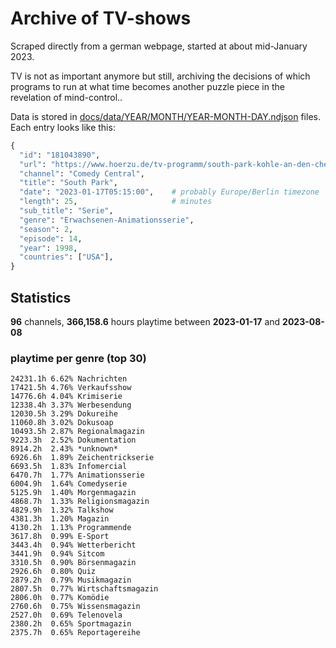 # Archive of TV-shows

Scraped directly from a german webpage, started at about mid-January 2023.

TV is not as important anymore but still, archiving the decisions of which programs to run at what time
becomes another puzzle piece in the revelation of mind-control.. 

Data is stored in [docs/data/YEAR/MONTH/YEAR-MONTH-DAY.ndjson](docs/data/) files. 
Each entry looks like this:

```python
{
  "id": "181043890", 
  "url": "https://www.hoerzu.de/tv-programm/south-park-kohle-an-den-chefkoch/bid_181043890/", 
  "channel": "Comedy Central", 
  "title": "South Park", 
  "date": "2023-01-17T05:15:00",    # probably Europe/Berlin timezone 
  "length": 25,                     # minutes 
  "sub_title": "Serie", 
  "genre": "Erwachsenen-Animationsserie", 
  "season": 2, 
  "episode": 14, 
  "year": 1998, 
  "countries": ["USA"],
}
```

## Statistics

**96** channels, **366,158.6** hours playtime between **2023-01-17** and **2023-08-08**


### playtime per genre (top 30)

    24231.1h 6.62% Nachrichten
    17421.5h 4.76% Verkaufsshow
    14776.6h 4.04% Krimiserie
    12338.4h 3.37% Werbesendung
    12030.5h 3.29% Dokureihe
    11060.8h 3.02% Dokusoap
    10493.5h 2.87% Regionalmagazin
    9223.3h  2.52% Dokumentation
    8914.2h  2.43% *unknown*
    6926.6h  1.89% Zeichentrickserie
    6693.5h  1.83% Infomercial
    6470.7h  1.77% Animationsserie
    6004.9h  1.64% Comedyserie
    5125.9h  1.40% Morgenmagazin
    4868.7h  1.33% Religionsmagazin
    4829.9h  1.32% Talkshow
    4381.3h  1.20% Magazin
    4130.2h  1.13% Programmende
    3617.8h  0.99% E-Sport
    3443.4h  0.94% Wetterbericht
    3441.9h  0.94% Sitcom
    3310.5h  0.90% Börsenmagazin
    2926.6h  0.80% Quiz
    2879.2h  0.79% Musikmagazin
    2807.5h  0.77% Wirtschaftsmagazin
    2806.0h  0.77% Komödie
    2760.6h  0.75% Wissensmagazin
    2527.0h  0.69% Telenovela
    2380.2h  0.65% Sportmagazin
    2375.7h  0.65% Reportagereihe
